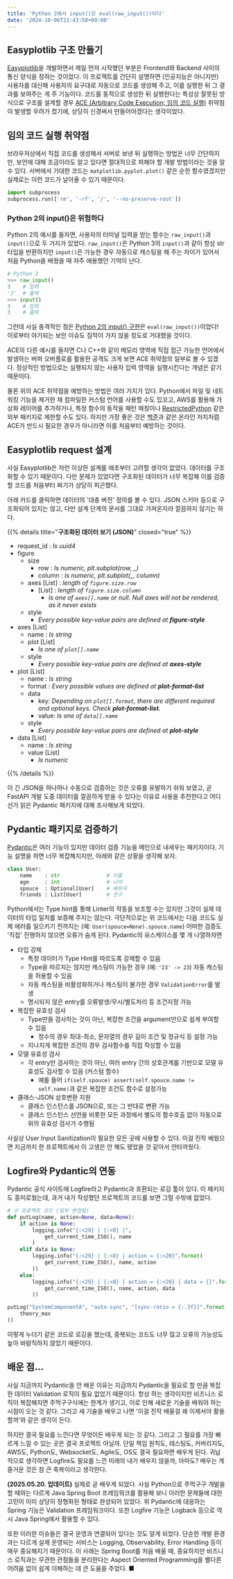 ```yaml
---
title: 'Python 2에서 input()은 eval(raw_input())이다'
date: '2024-10-06T22:43:58+09:00'
---
```


## Easyplotlib 구조 만들기
[Easyplotlib](../../project/easyplotlib)을 개발하면서 제일 먼저 시작했던 부분은 Frontend와 Backend 사이의 통신 양식을 정하는 것이었다. 이 프로젝트를 간단히 설명하면 (인공지능은 아니지만) 사용자를 대신해 사용자의 요구대로 자동으로 코드를 생성해 주고, 이를 실행한 뒤 그 결과를 보여주는 게 주 기능이다. 코드를 동적으로 생성한 뒤 실행한다는 특성상 잘못된 방식으로 구조를 설계할 경우 [ACE (Arbitrary Code Execution; 임의 코드 실행)](https://www.okta.com/identity-101/arbitrary-code-execution/) 취약점이 발생할 우려가 컸기에, 상당히 신경써서 만들어야겠다는 생각이었다.

## 임의 코드 실행 취약점
브라우저상에서 직접 코드를 생성해서 서버로 보낸 뒤 실행하는 방법은 너무 간단하지만, 보안에 대해 조금이라도 알고 있다면 절대적으로 피해야 할 개발 방법이라는 것을 알 수 있다. 서버에서 기대한 코드는 `matplotlib.pyplot.plot()` 같은 순한 함수였겠지만 실제로는 이런 코드가 날아올 수 있기 때문이다.

```python
import subprocess
subprocess.run(['rm', '-rf', '/', '--no-preserve-root'])
```

### Python 2의 input()은 위험하다
Python 2의 예시를 들자면, 사용자의 터미널 입력을 받는 함수는 `raw_input()`과 `input()`으로 두 가지가 있었다. `raw_input()`은 Python 3의 `input()`과 같이 항상 str 타입을 반환하지만 `input()`은 가능한 경우 자동으로 캐스팅을 해 주는 차이가 있어서 처음 Python을 배웠을 때 자주 애용했던 기억이 난다.

```python
# Python 2
>>> raw_input()
3    # 입력
'3'  # 출력
>>> input()
3    # 입력
3    # 출력
```

그런데 사실 충격적인 점은 [Python 2의 input() 구현](https://python.readthedocs.io/en/v2.7.2/library/functions.html#input)은 `eval(raw_input())`이었다! 이로부터 야기되는 보안 이슈도 짐작이 가지 않을 정도로 거대했을 것이다.

ACE의 다른 예시를 들자면 C나 C++와 같이 메모리 영역에 직접 접근 가능한 언어에서 발생하는 버퍼 오버플로를 활용한 공격도 크게 보면 ACE 취약점의 일부로 볼 수 있겠다. 정상적인 방법으로는 실행되지 않는 사용자 입력 영역을 실행시킨다는 개념은 같기 때문이다.

물론 위의 ACE 취약점을 예방하는 방법은 여러 가지가 있다. Python에서 파일 및 네트워킹 기능을 제거한 채 컴파일한 커스텀 언어를 사용할 수도 있꼬고, AWS를 활용해 가상화 레이어를 추가하거나, 특정 함수의 동작을 패턴 매칭이나 [RestrictedPython](https://github.com/zopefoundation/RestrictedPython) 같은 외부 패키지로 제한할 수도 있다. 하지만 가장 좋은 것은 [백준](https://www.acmicpc.net/)과 같은 온라인 저지처럼 ACE가 반드시 필요한 경우가 아니라면 이를 처음부터 예방하는 것이다.

## Easyplotlib request 설계
사실 Easyplotlib은 저런 이상한 설계를 애초부터 고려할 생각이 없었다. 데이터를 구조화할 수 있기 때문이다. 다만 문제가 있었다면 구조화된 데이터가 너무 복잡해 이를 검증할 코드를 처음부터 짜기가 상당히 피곤했다.

아래 카드를 클릭하면 데이터의 '대충 버전' 정의를 볼 수 있다. JSON 스키마 등으로 구조화되어 있지는 않고, 다만 설계 단계의 문서를 그대로 가져온지라 깔끔하지 않기는 하다.

{{% details title="**구조화된 데이터 보기 (JSON)**" closed="true" %}}

* request_id : *Is uuid4*
* figure
    * size
        * row : *Is numeric, plt.subplot(row, _)*
        * column : *Is numeric, plt.subplot(_, column)*
    * axes [List] : *length of `figure.size.row`*
        * [List] : *length of `figure.size.column`*
            * *Is one of `axes[].name` or null. Null axes will not be rendered, as it never exists*
    * style
        * *Every possible key-value pairs are defined at __figure-style__*
* axes [List]
    * name : *Is string*
    * plot [List]
        * *Is one of `plot[].name`*
    * style
        * *Every possible key-value pairs are defined at __axes-style__*
* plot [List]
    * name : *Is string*
    * format : *Every possible values are defined at __plot-format-list__*
    * data
        * key: *Depending on `plot[].format`, there are different required and optional keys. Check __plot-format-list__.*
        * value: *Is one of `data[].name`*
    * style
        * *Every possible key-value pairs are defined at __plot-style__*
* data [List]
    * name : *Is string*
    * value [List]
        * *Is numeric*

{{% /details %}}

이 긴 JSON을 하나하나 수동으로 검증하는 것은 오류를 유발하기 쉬워 보였고, 곧 FastAPI 개발 도중 데이터를 깔끔하게 받을 수 있다는 이유로 사용을 추천한다고 어디선가 읽은 Pydantic 패키지에 대해 조사해보게 되었다.

## Pydantic 패키지로 검증하기
[Pydantic](https://docs.pydantic.dev/latest/)은 여러 기능이 있지만 데이터 검증 기능을 메인으로 내세우는 패키지이다. 기능 설명을 하면 너무 복잡해지지만, 아래와 같은 상황을 생각해 보자.

```python
class User:
    name    : str               # 이름
    age     : int               # 나이
    spouce  : Optional[User]    # 배우자
    friends : List[User]        # 친구
```

Python에서는 Type hint를 통해 Linter의 작동을 보조할 수는 있지만 그것이 실제 데이터의 타입 일치를 보증해 주지는 않는다. 극단적으로는 위 코드에서는 다음 코드도 실제 에러를 일으키기 전까지는 (예: `User(spouce=None).spouce.name`) 어떠한 검증도 '직접' 진행하지 않으면 오류가 숨게 된다. Pydantic의 유스케이스를 몇 개 나열하자면

* 타입 강제
    * 특정 데이터가 Type Hint를 따르도록 강제할 수 있음
    * Type을 따르지는 않지만 캐스팅이 가능한 경우 (예: `'23' -> 23`) 자동 캐스팅을 허용할 수 있음
    * 자동 캐스팅을 비활성화하거나 캐스팅이 불가한 경우 `ValidationError`를 발생
    * 명시되지 않은 entry를 오류발생/무시/별도처리 등 조건지정 가능
* 복잡한 유효성 검사
    * Type만을 검사하는 것이 아닌, 복잡한 조건을 argument만으로 쉽게 부여할 수 있음
        * 정수의 경우 최대-최소, 문자열의 경우 길이 조건 및 정규식 등 설정 가능
    * 지나치게 복잡한 조건의 경우 검사함수를 직접 작성할 수 있음
* 모델 유효성 검사
    * 각 entry만 검사하는 것이 아닌, 여러 entry 간의 상호관계를 기반으로 모델 유효성도 검사할 수 있음 (커스텀 함수)
        * 예를 들어 `if(self.spouce) assert(self.spouce.name != self.name)`과 같은 복잡한 조건도 함수로 설정가능
* 클래스-JSON 상호변환 지원
    * 클래스 인스턴스를 JSON으로, 또는 그 반대로 변환 가능
    * 클래스 인스턴스 선언을 비롯한 모든 과정에서 별도의 함수호출 없이 자동으로 위의 유효성 검사가 수행됨

사실상 User Input Sanitization이 필요한 모든 곳에 사용할 수 있다. 이걸 진작 배웠으면 지금까지 한 프로젝트에서 이 고생은 안 해도 됐었을 것 같아서 안타까웠다.

## Logfire와 Pydantic의 연동
Pydantic 공식 사이트에 Logfire라고 Pydantic과 호환되는 로깅 툴이 있다. 이 패키지도 흥미로웠는데, 과거 내가 작성했던 프로젝트의 코드를 보면 그럴 수밖에 없었다.

```python
# 구 프로젝트 코드 (일부 변경됨)
def putLog(name, action=None, data=None):
    if action is None:
        logging.info("{:<29} | {:<8} |",
            get_current_time_ISO(), name
        )
    elif data is None:
        logging.info("{:<29} | {:<8} | action = {:<20}".format(
            get_current_time_ISO(), name, action
        ))
    else:
        logging.info("{:<29} | {:<8} | action = {:<20} | data = {}".format(
            get_current_time_ISO(), name, action, data
        ))

putLog("SystemComponentA", "auto-sync", "[sync-ratio = {:.3f}]".format(
    theory_max
))
```

이렇게 누더기 같은 코드로 로깅을 했는데, 중복되는 코드도 너무 많고 오류의 가능성도 높아 바람직하지 않았기 때문이다.

## 배운 점...
사실 지금까지 Pydantic을 안 배운 이유는 지금까지 Pydantic을 필요로 할 만큼 복잡한 데이터 Validation 로직이 필요 없었기 때문이다. 항상 하는 생각이지만 비즈니스 로직이 복잡해지면 주먹구구식에는 한계가 생기고, 이로 인해 새로운 기술을 배워야 하는 시점이 오는 것 같다. 그리고 새 기술을 배우고 나면 '이걸 진작 배울걸 왜 이제서야 활용할까'와 같은 생각이 든다.

하지만 결국 필요를 느낀다면 무엇이든 배우게 되는 것 같다. 그리고 그 필요를 가장 빠르게 느낄 수 있는 곳은 결국 프로젝트 아닐까. 단일 책임 원칙도, 테스팅도, 커버리지도, AWS도, Python도, Websocket도, Agile도, OS도 결국 필요하면 배우게 된다. 귀납적으로 생각하면 Logfire도 필요를 느낀 미래의 내가 배우지 않을까, 아마도? 배우는 게 즐거운 것은 참 큰 축복이라고 생각한다.


**(2025.05.20. 업데이트)** 실제로 곧 배우게 되었다. 사실 Python으로 주먹구구 개발을 할 때와는 다르게 Java Spring Boot 프레임워크를 활용해 보니 이러한 문제들에 대한 고민이 이미 상당히 정형화된 형태로 완성되어 있었다. 위 Pydantic에 대응하는 Spring 기능은 Validation 프레임워크이다. 또한 Logfire 기능은 Logback 등으로 역시 Java Spring에서 활용할 수 있다.

또한 이러한 이슈들은 결국 운영과 연결되어 있다는 것도 알게 되었다. 단순한 개발 환경과는 다르게 실제 운영되는 서비스는 Logging, Observability, Error Handling 등이 매우 중요해지기 때문이다. 이 사례는 Spring Boot를 처음 배울 때, 중요하지만 비즈니스 로직과는 무관한 관점들을 분리한다는 Aspect Oriented Programming을 별다른 어려움 없이 쉽게 이해하는 데 큰 도움을 주었다. ■